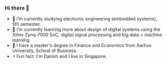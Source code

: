 ### Hi there 👋

- 🔭  I’m currently studying electronic engineering (embedded systems), 5th semester.
- 🌱  I’m currently learning more about design of digital systems using the Xilinx Zynq-7000 SoC, digital signal processing and big data + machine learning.
- :wolf: I have a master's degree in Finance and Economics from Aarhus University, School of Business.
- ⚡ Fun fact: I'm Danish and I live in Singapore.

<!--
**janusboandersen/janusboandersen** is a ✨ _special_ ✨ repository because its `README.md` (this file) appears on your GitHub profile.

Here are some ideas to get you started:

- 👯 I’m looking to collaborate on ...
- 🤔 I’m looking for help with ...
- 💬 Ask me about ...
- 📫 How to reach me: send
- 😄 Pronouns: ...

-->
